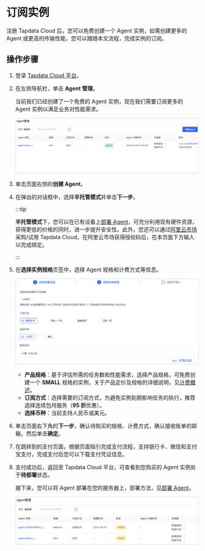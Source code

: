 # 订阅实例

注册 Tapdata Cloud 后，您可以免费创建一个 Agent 实例，如需创建更多的 Agent 或更高的传输性能，您可以跟随本文流程，完成实例的订阅。

## 操作步骤

1. 登录 [Tapdata Cloud 平台](https://cloud.tapdata.net/console/v3/)。

2. 在左侧导航栏，单击 **Agent 管理**。

   当前我们已经创建了一个免费的 Agent 实例，现在我们需要订阅更多的 Agent 实例以满足业务对性能需求。

   ![Agent 示例](../images/agent_free.png)

3. 单击页面右侧的**创建 Agent**。

4. 在弹出的对话框中，选择**半托管模式**并单击**下一步**。

   :::tip

   **半托管模式**下，您可以在已有设备上[部署 Agent](../quick-start/install-agent/README.md)，可充分利用现有硬件资源，获得更低的价格的同时，进一步提升安全性。此外，您还可以通过[阿里云市场](https://market.aliyun.com/products/56024006/cmgj00061912.html)采购/试用 Tapdata Cloud，在阿里云市场获得授权码后，在本页面下方输入以完成绑定。
   
   :::
   
5. 在**选择实例规格**页签中，选择 Agent 规格和计费方式等信息。

   ![选择 Agent 规格](../images/select_agent_spec.png)

   * **产品规格**：基于评估所需的任务数和性能需求，选择产品规格，可免费创建一个 **SMALL** 规格的实例，关于产品定价及规格的详细说明，见[计费概述](billing-overview.md)。
   * **订阅方式**：选择需要的订阅方式，为避免实例到期影响任务的执行，推荐选择连续包月服务（**95 折**优惠）。
   * **选择币种**：当前支持人民币或美元。

6. 单击页面右下角的**下一步**，确认待购买的规格、计费方式，确认接收账单的邮箱，然后单击**确定**。

7. 在跳转到的支付页面，根据页面指引完成支付流程，支持银行卡、微信和支付宝支付，完成支付后您可以下载支付凭证信息。

8. 支付成功后，返回至 Tapdata Cloud 平台，可查看到您购买的 Agent 实例处于**待部署**状态。

   接下来，您可以将 Agent 部署在您的服务器上，部署方法，见[部署 Agent](../quick-start/install-agent/README.md)。

   ![订阅成功](../images/purchase_success.png)
